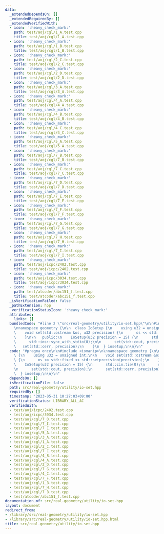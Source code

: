 ```yaml
---
data:
  _extendedDependsOn: []
  _extendedRequiredBy: []
  _extendedVerifiedWith:
  - icon: ':heavy_check_mark:'
    path: test/aoj/cgl/1_A.test.cpp
    title: test/aoj/cgl/1_A.test.cpp
  - icon: ':heavy_check_mark:'
    path: test/aoj/cgl/1_B.test.cpp
    title: test/aoj/cgl/1_B.test.cpp
  - icon: ':heavy_check_mark:'
    path: test/aoj/cgl/2_C.test.cpp
    title: test/aoj/cgl/2_C.test.cpp
  - icon: ':heavy_check_mark:'
    path: test/aoj/cgl/2_D.test.cpp
    title: test/aoj/cgl/2_D.test.cpp
  - icon: ':heavy_check_mark:'
    path: test/aoj/cgl/3_A.test.cpp
    title: test/aoj/cgl/3_A.test.cpp
  - icon: ':heavy_check_mark:'
    path: test/aoj/cgl/4_A.test.cpp
    title: test/aoj/cgl/4_A.test.cpp
  - icon: ':heavy_check_mark:'
    path: test/aoj/cgl/4_B.test.cpp
    title: test/aoj/cgl/4_B.test.cpp
  - icon: ':heavy_check_mark:'
    path: test/aoj/cgl/4_C.test.cpp
    title: test/aoj/cgl/4_C.test.cpp
  - icon: ':heavy_check_mark:'
    path: test/aoj/cgl/5_A.test.cpp
    title: test/aoj/cgl/5_A.test.cpp
  - icon: ':heavy_check_mark:'
    path: test/aoj/cgl/7_B.test.cpp
    title: test/aoj/cgl/7_B.test.cpp
  - icon: ':heavy_check_mark:'
    path: test/aoj/cgl/7_C.test.cpp
    title: test/aoj/cgl/7_C.test.cpp
  - icon: ':heavy_check_mark:'
    path: test/aoj/cgl/7_D.test.cpp
    title: test/aoj/cgl/7_D.test.cpp
  - icon: ':heavy_check_mark:'
    path: test/aoj/cgl/7_E.test.cpp
    title: test/aoj/cgl/7_E.test.cpp
  - icon: ':heavy_check_mark:'
    path: test/aoj/cgl/7_F.test.cpp
    title: test/aoj/cgl/7_F.test.cpp
  - icon: ':heavy_check_mark:'
    path: test/aoj/cgl/7_G.test.cpp
    title: test/aoj/cgl/7_G.test.cpp
  - icon: ':heavy_check_mark:'
    path: test/aoj/cgl/7_H.test.cpp
    title: test/aoj/cgl/7_H.test.cpp
  - icon: ':heavy_check_mark:'
    path: test/aoj/cgl/7_I.test.cpp
    title: test/aoj/cgl/7_I.test.cpp
  - icon: ':heavy_check_mark:'
    path: test/aoj/icpc/2402.test.cpp
    title: test/aoj/icpc/2402.test.cpp
  - icon: ':heavy_check_mark:'
    path: test/aoj/icpc/3034.test.cpp
    title: test/aoj/icpc/3034.test.cpp
  - icon: ':heavy_check_mark:'
    path: test/atcoder/abc151_f.test.cpp
    title: test/atcoder/abc151_f.test.cpp
  _isVerificationFailed: false
  _pathExtension: hpp
  _verificationStatusIcon: ':heavy_check_mark:'
  attributes:
    links: []
  bundledCode: "#line 2 \"src/real-geometry/utility/io-set.hpp\"\n\n#include <iomanip>\n\
    \nnamespace geometry {\n\n  class IoSetup {\n    using u32 = unsigned int;\n\n\
    \    void set(std::ostream &os, u32 precision) {\n      os << std::fixed << std::setprecision(precision);\n\
    \    }\n\n   public:\n    IoSetup(u32 precision = 15) {\n      std::cin.tie(0);\n\
    \      std::ios::sync_with_stdio(0);\n\n      set(std::cout, precision);\n   \
    \   set(std::cerr, precision);\n    }\n  } iosetup;\n\n}\n"
  code: "#pragma once\n\n#include <iomanip>\n\nnamespace geometry {\n\n  class IoSetup\
    \ {\n    using u32 = unsigned int;\n\n    void set(std::ostream &os, u32 precision)\
    \ {\n      os << std::fixed << std::setprecision(precision);\n    }\n\n   public:\n\
    \    IoSetup(u32 precision = 15) {\n      std::cin.tie(0);\n      std::ios::sync_with_stdio(0);\n\
    \n      set(std::cout, precision);\n      set(std::cerr, precision);\n    }\n\
    \  } iosetup;\n\n}\n"
  dependsOn: []
  isVerificationFile: false
  path: src/real-geometry/utility/io-set.hpp
  requiredBy: []
  timestamp: '2023-05-31 10:27:03+09:00'
  verificationStatus: LIBRARY_ALL_AC
  verifiedWith:
  - test/aoj/icpc/2402.test.cpp
  - test/aoj/icpc/3034.test.cpp
  - test/aoj/cgl/7_D.test.cpp
  - test/aoj/cgl/7_I.test.cpp
  - test/aoj/cgl/7_E.test.cpp
  - test/aoj/cgl/5_A.test.cpp
  - test/aoj/cgl/3_A.test.cpp
  - test/aoj/cgl/1_A.test.cpp
  - test/aoj/cgl/2_C.test.cpp
  - test/aoj/cgl/7_C.test.cpp
  - test/aoj/cgl/4_B.test.cpp
  - test/aoj/cgl/4_A.test.cpp
  - test/aoj/cgl/2_D.test.cpp
  - test/aoj/cgl/7_G.test.cpp
  - test/aoj/cgl/4_C.test.cpp
  - test/aoj/cgl/7_F.test.cpp
  - test/aoj/cgl/1_B.test.cpp
  - test/aoj/cgl/7_H.test.cpp
  - test/aoj/cgl/7_B.test.cpp
  - test/atcoder/abc151_f.test.cpp
documentation_of: src/real-geometry/utility/io-set.hpp
layout: document
redirect_from:
- /library/src/real-geometry/utility/io-set.hpp
- /library/src/real-geometry/utility/io-set.hpp.html
title: src/real-geometry/utility/io-set.hpp
---
```

